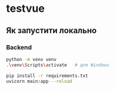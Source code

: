 # testvue

## Як запустити локально

### Backend

```bash
python -m venv venv
.\venv\Scripts\activate   # для Windows

pip install -r requirements.txt
uvicorn main:app --reload
